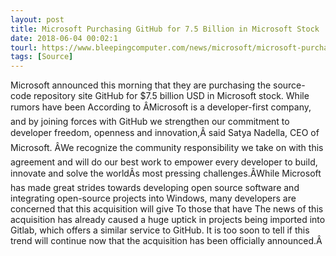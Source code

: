 ```yaml
---
layout: post
title: Microsoft Purchasing GitHub for 7.5 Billion in Microsoft Stock
date: 2018-06-04 00:02:1
tourl: https://www.bleepingcomputer.com/news/microsoft/microsoft-purchasing-github-for-75-billion-in-microsoft-stock/
tags: [Source]
---
```

Microsoft announced this morning that they are purchasing the source-code repository site GitHub for $7.5 billion USD in Microsoft stock. While rumors have been According to ÂMicrosoft is a developer-first company, and by joining forces with GitHub we strengthen our commitment to developer freedom, openness and innovation,Â said Satya Nadella, CEO of Microsoft. ÂWe recognize the community responsibility we take on with this agreement and will do our best work to empower every developer to build, innovate and solve the worldÂs most pressing challenges.ÂWhile Microsoft has made great strides towards developing open source software and integrating open-source projects into Windows, many developers are concerned that this acquisition will give To those that have The news of this acquisition has already caused a huge uptick in projects being imported into Gitlab, which offers a similar service to GitHub. It is too soon to tell if this trend will continue now that the acquisition has been officially announced.Â 